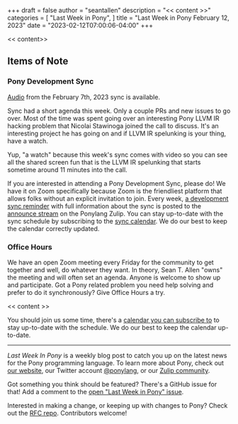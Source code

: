 +++
draft = false
author = "seantallen"
description = "<< content >>"
categories = [
    "Last Week in Pony",
]
title = "Last Week in Pony February 12, 2023"
date = "2023-02-12T07:00:06-04:00"
+++

<< content>>

<!--more-->

## Items of Note

### Pony Development Sync

[Audio](https://sync-recordings.ponylang.io/r/2023_02_07.mp4) from the February 7th, 2023 sync is available.

Sync had a short agenda this week. Only a couple PRs and new issues to go over. Most of the time was spent going over an interesting Pony LLVM IR hacking problem that Nicolai Stawinoga joined the call to discuss. It's an interesting project he has going on and if LLVM IR spelunking is your thing, have a watch.

Yup, "a watch" because this week's sync comes with video so you can see all the shared screen fun that is the LLVM IR spelunking that starts sometime around 11 minutes into the call.

If you are interested in attending a Pony Development Sync, please do! We have it on Zoom specifically because Zoom is the friendliest platform that allows folks without an explicit invitation to join. Every week, [a development sync reminder](https://ponylang.zulipchat.com/#narrow/stream/189932-announce/topic/Sync.20Reminder) with full information about the sync is posted to the [announce stream](https://ponylang.zulipchat.com/#narrow/stream/189932-announce) on the Ponylang Zulip. You can stay up-to-date with the sync schedule by subscribing to the [sync calendar](https://calendar.google.com/calendar/ical/59jcru6f50mrpqbm7em4iclnkk%40group.calendar.google.com/public/basic.ics). We do our best to keep the calendar correctly updated.

### Office Hours

We have an open Zoom meeting every Friday for the community to get together and well, do whatever they want. In theory, Sean T. Allen "owns" the meeting and will often set an agenda. Anyone is welcome to show up and participate. Got a Pony related problem you need help solving and prefer to do it synchronously? Give Office Hours a try.

<< content >>

You should join us some time, there's a [calendar you can subscribe to](https://calendar.google.com/calendar/ical/4465e68ae24131ae00461a40893f2637a2c9ac510e311a44ff78680e2f183ce3%40group.calendar.google.com/public/basic.ics) to stay up-to-date with the schedule. We do our best to keep the calendar up-to-date.

---

_Last Week In Pony_ is a weekly blog post to catch you up on the latest news for the Pony programming language. To learn more about Pony, check out [our website](https://ponylang.io), our Twitter account [@ponylang](https://twitter.com/ponylang), or our [Zulip community](https://ponylang.zulipchat.com).

Got something you think should be featured? There's a GitHub issue for that! Add a comment to the [open "Last Week in Pony" issue](https://github.com/ponylang/ponylang.github.io/issues?q=is%3Aissue+is%3Aopen+label%3Alast-week-in-pony).

Interested in making a change, or keeping up with changes to Pony? Check out the [RFC repo](https://github.com/ponylang/rfcs). Contributors welcome!

